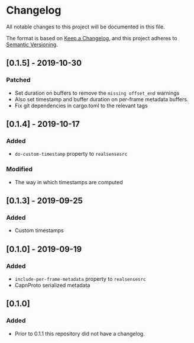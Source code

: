 # Changelog
All notable changes to this project will be documented in this file.

The format is based on [Keep a Changelog](https://keepachangelog.com/en/1.0.0/),
and this project adheres to [Semantic Versioning](https://semver.org/spec/v2.0.0.html).

## [0.1.5] - 2019-10-30
### Patched
- Set duration on buffers to remove the `missing offset_end` warnings
- Also set timestamp and buffer duration on per-frame metadata buffers.
- Fix git dependencies in cargo.toml to the relevant tags

## [0.1.4] - 2019-10-17
### Added
- `do-custom-timestamp` property to `realsensesrc`
### Modified
- The way in which timestamps are computed

## [0.1.3] - 2019-09-25
### Added
- Custom timestamps

## [0.1.0] - 2019-09-19
### Added
- `include-per-frame-metadata` property to `realsensesrc`
- CapnProto serialized metadata

## [0.1.0]
### Added
- Prior to 0.1.1 this repository did not have a changelog.
